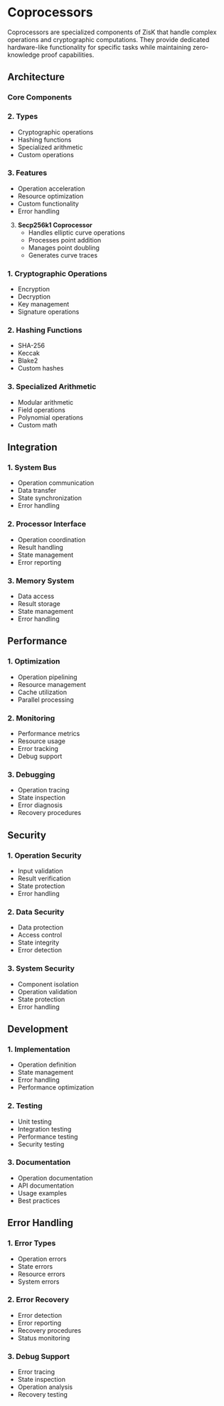 # Coprocessors

Coprocessors are specialized components of ZisK that handle complex operations and cryptographic computations. They provide dedicated hardware-like functionality for specific tasks while maintaining zero-knowledge proof capabilities.

## Architecture

### Core Components

### 2. Types
- Cryptographic operations
- Hashing functions
- Specialized arithmetic
- Custom operations

### 3. Features
- Operation acceleration
- Resource optimization
- Custom functionality
- Error handling

3. **Secp256k1 Coprocessor**
   - Handles elliptic curve operations
   - Processes point addition
   - Manages point doubling
   - Generates curve traces

### 1. Cryptographic Operations
- Encryption
- Decryption
- Key management
- Signature operations

### 2. Hashing Functions
- SHA-256
- Keccak
- Blake2
- Custom hashes

### 3. Specialized Arithmetic
- Modular arithmetic
- Field operations
- Polynomial operations
- Custom math

## Integration

### 1. System Bus
- Operation communication
- Data transfer
- State synchronization
- Error handling

### 2. Processor Interface
- Operation coordination
- Result handling
- State management
- Error reporting

### 3. Memory System
- Data access
- Result storage
- State management
- Error handling

## Performance

### 1. Optimization
- Operation pipelining
- Resource management
- Cache utilization
- Parallel processing

### 2. Monitoring
- Performance metrics
- Resource usage
- Error tracking
- Debug support

### 3. Debugging
- Operation tracing
- State inspection
- Error diagnosis
- Recovery procedures

## Security

### 1. Operation Security
- Input validation
- Result verification
- State protection
- Error handling

### 2. Data Security
- Data protection
- Access control
- State integrity
- Error detection

### 3. System Security
- Component isolation
- Operation validation
- State protection
- Error handling

## Development

### 1. Implementation
- Operation definition
- State management
- Error handling
- Performance optimization

### 2. Testing
- Unit testing
- Integration testing
- Performance testing
- Security testing

### 3. Documentation
- Operation documentation
- API documentation
- Usage examples
- Best practices

## Error Handling

### 1. Error Types
- Operation errors
- State errors
- Resource errors
- System errors

### 2. Error Recovery
- Error detection
- Error reporting
- Recovery procedures
- Status monitoring

### 3. Debug Support
- Error tracing
- State inspection
- Operation analysis
- Recovery testing 
